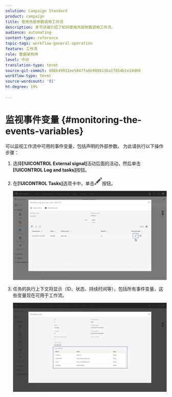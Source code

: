 ```yaml
---
solution: Campaign Standard
product: campaign
title: 使用外部参数调用工作流
description: 本节详细介绍了如何使用外部参数调用工作流。
audience: automating
content-type: reference
topic-tags: workflow-general-operation
feature: 工作流
role: 数据架构师
level: 中间
translation-type: tm+mt
source-git-commit: 088b49931ee5047fa6b949813ba17654b1e10d60
workflow-type: tm+mt
source-wordcount: '91'
ht-degree: 19%

---
```



# 监视事件变量 {#monitoring-the-events-variables}

可以监视工作流中可用的事件变量，包括声明的外部参数。 为此请执行以下操作步骤：

1. 选择&#x200B;**[!UICONTROL External signal]**&#x200B;活动后面的活动，然后单击&#x200B;**[!UICONTROL Log and tasks]**&#x200B;按钮。
1. 在&#x200B;**[!UICONTROL Tasks]**&#x200B;选项卡中，单击![](assets/edit_darkgrey-24px.png)按钮。

   ![](assets/extsignal_monitoring_2.png)

1. 任务的执行上下文将显示（ID、状态、持续时间等），包括所有事件变量，这些变量现在可用于工作流。

   ![](assets/extsignal_monitoring_3.png)
